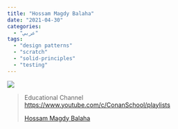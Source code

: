 ```yaml
---
title: "Hossam Magdy Balaha"
date: "2021-04-30"
categories:
  - "عربي"
tags:
  - "design patterns"
  - "scratch"
  - "solid-principles"
  - "testing"
---
```


![](https://yt3.ggpht.com/ytc/AAUvwniWqQVQA7nq6dnN28Ko-mnNUlwAeOMVVuAY8LIT=s176-c-k-c0x00ffffff-no-rj)

> Educational Channel https://www.youtube.com/c/ConanSchool/playlists
>
> [Hossam Magdy Balaha](https://www.youtube.com/c/ConanSchool/playlists)

